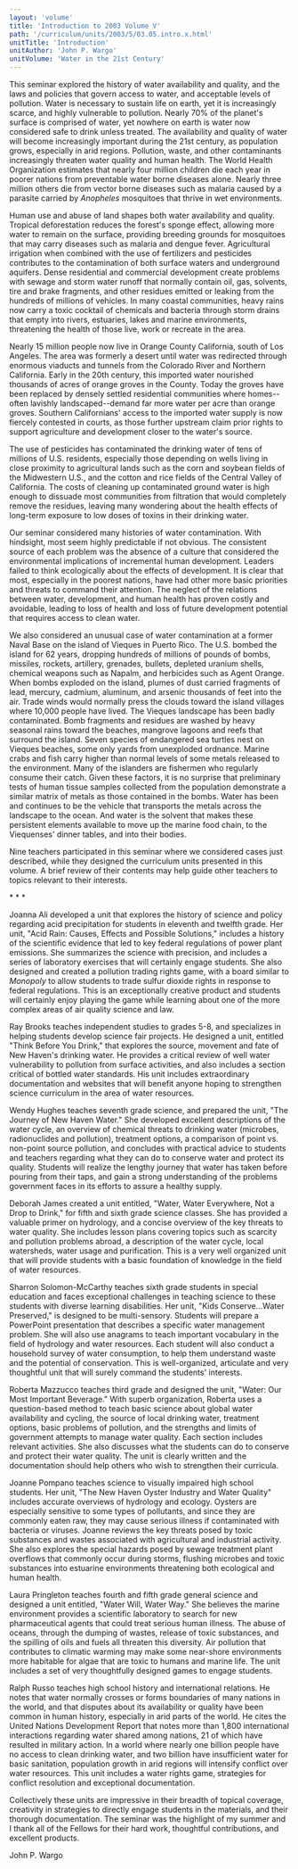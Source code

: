 ```yaml
---
layout: 'volume'
title: 'Introduction to 2003 Volume V'
path: '/curriculum/units/2003/5/03.05.intro.x.html'
unitTitle: 'Introduction'
unitAuthor: 'John P. Wargo'
unitVolume: 'Water in the 21st Century'
---
```


<body>

<p>
  This seminar explored the history of water availability and quality, and the laws and policies that govern access to water, and acceptable levels of pollution.   Water is necessary to sustain life on earth, yet it is increasingly scarce, and highly vulnerable to pollution.  Nearly 70% of the planet's surface is comprised of water, yet nowhere on earth is water now considered safe to drink unless treated.   The availability and quality of water will become increasingly important during the 21st century, as population grows, especially in arid regions.  Pollution, waste, and other contaminants increasingly threaten water quality and human health.   The World Health Organization estimates that nearly four million children die each year in poorer nations from preventable water borne diseases alone.  Nearly three million others die from vector borne diseases such as malaria caused by a parasite carried by
  <i>
   Anopheles
  </i>
  mosquitoes that thrive in wet environments.
 </p>
<p>
  Human use and abuse of land shapes both water availability and quality. Tropical deforestation reduces the forest's sponge effect, allowing more water to remain on the surface, providing breeding grounds for mosquitoes that may carry diseases such as malaria and dengue fever.  Agricultural irrigation when combined with the use of fertilizers and pesticides contributes to the contamination of both surface waters and underground aquifers.  Dense residential and commercial development create problems with sewage and storm water runoff that normally contain oil, gas, solvents, tire and brake fragments, and other residues emitted or leaking from the hundreds of millions of vehicles.  In many coastal communities, heavy rains now carry a toxic cocktail of chemicals and bacteria through storm drains that empty into rivers, estuaries, lakes and marine environments, threatening the health of those live, work or recreate in the area.
 </p>
<p>
  Nearly 15 million people now live in Orange County California, south of Los Angeles.  The area was formerly a desert until water was redirected through enormous viaducts and tunnels from the Colorado River and Northern California.  Early in the 20th century, this imported water nourished thousands of acres of orange groves in the County.  Today the groves have been replaced by densely settled residential communities where homes--often lavishly landscaped--demand far more water per acre than orange groves.   Southern Californians' access to the imported water supply is now fiercely contested in courts, as those further upstream claim prior rights to support agriculture and development closer to the water's source.
 </p>
<p>
  The use of pesticides has contaminated the drinking water of tens of millions of U.S. residents, especially those depending on wells living in close proximity to agricultural lands such as the corn and soybean fields of the Midwestern U.S., and the cotton and rice fields of the Central Valley of California.  The costs of cleaning up contaminated ground water is high enough to dissuade most communities from filtration that would completely remove the residues, leaving many wondering about the health effects of long-term exposure to low doses of toxins in their drinking water.
 </p>
<p>
  Our seminar considered many histories of water contamination.   With hindsight, most seem highly predictable if not obvious.  The consistent source of each problem was the absence of a culture that considered the environmental implications of incremental human development.   Leaders failed to think ecologically about the effects of development.  It is clear that most, especially in the poorest nations, have had other more basic priorities and threats to command their attention.  The neglect of the relations between water, development, and human health has proven costly and avoidable, leading to loss of health and loss of future development potential that requires access to clean water.
 </p>
<p>
  We also considered an unusual case of water contamination at a former Naval Base on the island of Vieques in Puerto Rico.  The U.S. bombed the island for 62 years, dropping hundreds of millions of pounds of bombs, missiles, rockets, artillery, grenades, bullets, depleted uranium shells, chemical weapons such as Napalm, and herbicides such as Agent Orange.  When bombs exploded on the island, plumes of dust carried fragments of lead, mercury, cadmium, aluminum, and arsenic thousands of feet into the air.  Trade winds would normally press the clouds toward the island villages where 10,000 people have lived.  The Vieques landscape has been badly contaminated.  Bomb fragments and residues are washed by heavy seasonal rains toward the beaches, mangrove lagoons and reefs that surround the island.  Seven species of endangered sea turtles nest on Vieques beaches, some only yards from unexploded ordnance.  Marine crabs and fish carry higher than normal levels of some metals released to the environment.    Many of the islanders are fishermen who regularly consume their catch.  Given these factors, it is no surprise that preliminary tests of human tissue samples collected from the population demonstrate a similar matrix of metals as those contained in the bombs.  Water has been and continues to be the vehicle that transports the metals across the landscape to the ocean.  And water is the solvent that makes these persistent elements available to move up the marine food chain, to the Viequenses' dinner tables, and into their bodies.
 </p>
<p>
  Nine teachers participated in this seminar where we considered cases just described, while they designed the curriculum units presented in this volume.   A brief review of their contents may help guide other teachers to topics relevant to their interests.
 </p>
<p>
  *        *        *
 </p>
<p>
  Joanna Ali developed a unit that explores the history of science and policy regarding acid precipitation for students in eleventh and twelfth grade.  Her unit, "Acid Rain: Causes, Effects and Possible Solutions," includes a history of the scientific evidence that led to key federal regulations of power plant emissions.  She summarizes the science with precision, and includes a series of laboratory exercises that will certainly engage students.  She also designed and created a pollution trading rights game, with a board similar to
  <i>
   Monopoly
  </i>
  to allow students to trade sulfur dioxide rights in response to federal regulations.  This is an exceptionally creative product and students will certainly enjoy playing the game while learning about one of the more complex areas of air quality science and law.
 </p>
<p>
  Ray Brooks teaches independent studies to grades 5-8, and specializes in helping students develop science fair projects.  He designed a unit, entitled "Think Before You Drink," that explores the source, movement and fate of New Haven's drinking water.  He provides a critical review of well water vulnerability to pollution from surface activities, and also includes a section critical of bottled water standards.  His unit includes extraordinary documentation and websites that will benefit anyone hoping to strengthen science curriculum in the area of water resources.
 </p>
<p>
  Wendy Hughes teaches seventh grade science, and prepared the unit, "The Journey of New Haven Water."  She developed excellent descriptions of the water cycle, an overview of chemical threats to drinking water (microbes, radionuclides and pollution), treatment options, a comparison of point vs. non-point source pollution, and concludes with practical advice to students and teachers regarding what they can do to conserve water and protect its quality.  Students will realize the lengthy journey that water has taken before pouring from their taps, and gain a strong understanding of the problems government faces in its efforts to assure a healthy supply.
 </p>
<p>
  Deborah James created a unit entitled, "Water, Water Everywhere, Not a Drop to Drink," for fifth and sixth grade science classes.  She has provided a valuable primer on hydrology, and a concise overview of the key threats to water quality.  She includes lesson plans covering topics such as scarcity and pollution problems abroad, a description of the water cycle, local watersheds, water usage and purification.  This is a very well organized unit that will provide students with a basic foundation of knowledge in the field of water resources.
 </p>
<p>
  Sharron Solomon-McCarthy teaches sixth grade students in special education and faces exceptional challenges in teaching science to these students with diverse learning disabilities.  Her unit, "Kids Conserve…Water Preserved," is designed to be multi-sensory.  Students will prepare a PowerPoint presentation that describes a specific water management problem.  She will also use anagrams to teach important vocabulary in the field of hydrology and water resources.  Each student will also conduct a household survey of water consumption, to help them understand waste and the potential of conservation.  This is well-organized, articulate and very thoughtful unit that will surely command the students' interests.
 </p>
<p>
  Roberta Mazzucco teaches third grade and designed the unit, "Water: Our Most Important Beverage."  With superb organization, Roberta uses a question-based method to teach basic science about global water availability and cycling, the source of local drinking water, treatment options, basic problems of pollution, and the strengths and limits of government attempts to manage water quality.  Each section includes relevant activities.  She also discusses what the students can do to conserve and protect their water quality.   The unit is clearly written and the documentation should help others who wish to strengthen their curricula.
 </p>
<p>
  Joanne Pompano teaches science to visually impaired high school students.  Her unit, "The New Haven Oyster Industry and Water Quality" includes accurate overviews of hydrology and ecology.  Oysters are especially sensitive to some types of pollutants, and since they are commonly eaten raw, they may cause serious illness if contaminated with bacteria or viruses.  Joanne reviews the key threats posed by toxic substances and wastes associated with agricultural and industrial activity.  She also explores the special hazards posed by sewage treatment plant overflows that commonly occur during storms, flushing microbes and toxic substances into estuarine environments threatening both ecological and human health.
 </p>
<p>
  Laura Pringleton teaches fourth and fifth grade general science and designed a unit entitled, "Water Will, Water Way."  She believes the marine environment provides a scientific laboratory to search for new pharmaceutical agents that could treat serious human illness.  The abuse of oceans, through the dumping of wastes, release of toxic substances, and the spilling of oils and fuels all threaten this diversity.   Air pollution that contributes to climatic warming may make some near-shore environments more habitable for algae that are toxic to humans and marine life.  The unit includes a set of very thoughtfully designed games to engage students.
 </p>
<p>
  Ralph Russo teaches high school history and international relations.  He notes that water normally crosses or forms boundaries of many nations in the world, and that disputes about its availability or quality have been common in human history, especially in arid parts of the world.  He cites the United Nations Development Report that notes more than 1,800 international interactions regarding water shared among nations, 21 of which have resulted in military action.  In a world where nearly one billion people have no access to clean drinking water, and two billion have insufficient water for basic sanitation, population growth in arid regions will intensify conflict over water resources.  This unit includes a water rights game, strategies for conflict resolution and exceptional documentation.
 </p>
<p>
  Collectively these units are impressive in their breadth of topical coverage, creativity in strategies to directly engage students in the materials, and their thorough documentation.  The seminar was the highlight of my summer and I thank all of the Fellows for their hard work, thoughtful contributions, and excellent products.
 </p>

<p>
  John P. Wargo
 </p>

</body>
